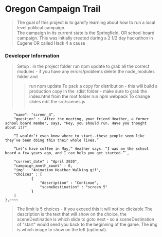 # Oregon Campaign Trail
>The goal of this project is to gamify learning about how to run a local level political campaign.  
>The campaign in its current state is the Springfield, OR school board campaign.
>This was initially created during a 2 1/2 day hackathon in Eugene OR called Hack 4 a cause
### Developer Information
>Setup : in the project folder run npm update to grab all the correct modules - if you have any errors/problems delete the node_modules folder and 
>>run npm update
>To pack a copy for distribution - this will build a production copy in the ./dist folder - make sure to grab the index.html from the root folder
>> run npm webpack
>To change slides edit the src/scenes.js 
>>~~~~{   
		"name": "screen_4",
		"question" : `After the meeting, your friend Heather, a former school board member, says, "Hey, you should run. Have you thought about it?" 

		“I wouldn’t even know where to start--these people seem like they’ve been doing this their whole lives.”

		“Let’s have coffee in May,” Heather says. “I was on the school board a few years ago, and I can help you get started.”`,

		"current_date" : "April 2020", 
		"campaign_month_count" : 0,
		"img" : "Animation_Heather_Walking.gif",
		"choices" : [
				{
					"description" : "Continue",
					"sceneDestination" : "screen_5"
				}
		]
	},~~~~

>The limit is 5 choices - if you exceed this it will not be clickable
>The description is the text that will show on the choice, the sceneDestination is which slide to goto next - so a sceneDestination of "start" would send you back to the beginning of the game.
>The img is which image to show on the left (optional).


